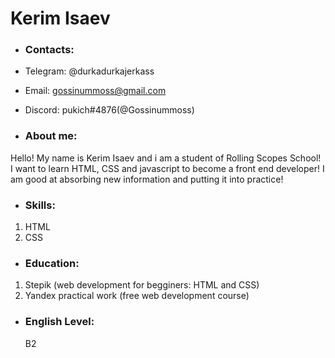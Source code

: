 # Kerim Isaev

- ### Contacts:
- Telegram: @durkadurkajerkass
- Email: gossinummoss@gmail.com
- Discord: pukich#4876(@Gossinummoss)

- ### About me:
Hello! My name is Kerim Isaev and i am a student of Rolling Scopes School! 
I want to learn HTML, CSS and javascript to become a front end developer!
I am good at absorbing new information and putting it into practice!

- ### Skills:
1. HTML
2. CSS

- ### Education:
1. Stepik (web development for begginers: HTML and CSS)
2. Yandex practical work (free web development course)

- ### English Level:
  B2
